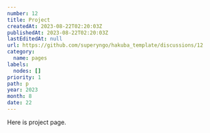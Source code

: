 ```yaml
---
number: 12
title: Project
createdAt: 2023-08-22T02:20:03Z
publishedAt: 2023-08-22T02:20:03Z
lastEditedAt: null
url: https://github.com/superyngo/hakuba_template/discussions/12
category:
  name: pages
labels:
  nodes: []
priority: 1
path: p
year: 2023
month: 8
date: 22
---
```


Here is project page.